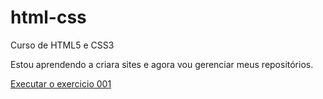# html-css
 Curso de HTML5 e CSS3

 Estou aprendendo a criara sites e agora vou gerenciar meus repositórios.


 <a href="https://degodelf.github.io/html-css/Exercicios/ex001/index.html">Executar o exercicio 001</a>

